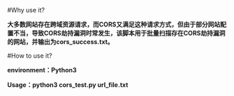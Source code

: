 #Why use it?

**大多数网站存在跨域资源请求，而CORS又满足这种请求方式，但由于部分网站配置不当，导致CORS劫持漏洞时常发生，该脚本用于批量扫描存在CORS劫持漏洞的网站，并输出为cors_success.txt。**

#How to use it?

**environment：Python3**

**Usage：python3 cors_test.py url_file.txt**


